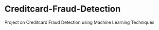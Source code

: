 # Creditcard-Fraud-Detection
Project on Creditcard Fraud Detection using Machine Learning Techniques
